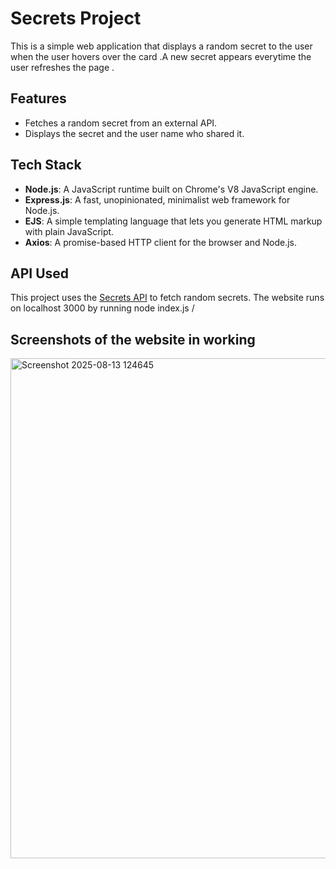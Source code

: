 # Secrets Project

This is a simple web application that displays a random secret to the user when the user hovers over the card .A new secret appears everytime the user refreshes the page .

## Features

-   Fetches a random secret from an external API.
-   Displays the secret and the user name who shared it.

## Tech Stack

-   **Node.js**: A JavaScript runtime built on Chrome's V8 JavaScript engine.
-   **Express.js**: A fast, unopinionated, minimalist web framework for Node.js.
-   **EJS**: A simple templating language that lets you generate HTML markup with plain JavaScript.
-   **Axios**: A promise-based HTTP client for the browser and Node.js.

## API Used

This project uses the [Secrets API](https://secrets-api.appbrewery.com/) to fetch random secrets.
The website runs on localhost 3000 by running node index.js /
## Screenshots of the website in working 
<img width="1000" height="800" alt="Screenshot 2025-08-13 124645" src="https://github.com/user-attachments/assets/8aaa063c-b9dc-4cba-88ca-76136dc4e008" />
